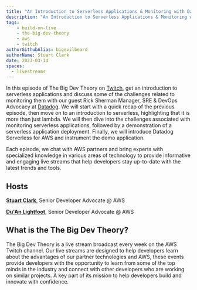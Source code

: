 ```yaml
---
title: "An Introduction to Serverless Applications & Monitoring with Datadog| The Big Dev Theory | S1 | Ep.8 Show Notes"
description: "An Introduction to Serverless Applications & Monitoring with Datadog"
tags:
    - build-on-live
    - the-big-dev-theory
    - aws
    - twitch
authorGithubAlias: bigevilbeard
authorName: Stuart Clark
date: 2023-03-14
spaces:
  - livestreams
---
```


In this episode of The Big Dev Theory on [Twitch](https://www.twitch.tv/videos/1777964452), get an introduction to serverless applications and discuss some of the challenges related to monitoring them with our guest Rick Sherman Manager, SRE & DevOps Advocacy at [Datadog](https://www.datadoghq.com/). We will start with a quick recap of the previous episode, then move on to an introduction to serverless, highlighting that it is more than just lambda. We will then dive into the challenges associated with monitoring serverless applications, followed by a demonstration of a serverless application deployment. Finally, we will introduce Datadog Serverless for AWS and instrument the demo application.


Each episode, we chat with AWS partners and bring experts with specialized knowledge in various areas of technology to provide informative and engaging live streams that help developers stay up-to-date with the latest trends and tools.

## Hosts

[**Stuart Clark**](https://twitter.com/bigevilbeard), Senior Developer Advocate @ AWS

[**Du'An Lightfoot**](https://twitter.com/labeveryday), Senior Developer Advocate @ AWS

## What is the The Big Dev Theory?

 The Big Dev Theory is a live stream broadcast every week on the AWS Twitch channel. Our live streams are designed to help developers learn about the advantages of our partner technologies and AWS, these events provide developers with the opportunity to learn from some of the top minds in the industry and connect with other developers who are working on similar projects. A key part of its mission to help developers build and innovate with confidence.